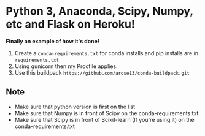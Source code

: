 # Python 3, Anaconda, Scipy, Numpy, etc and Flask on Heroku!

__Finally an example of how it's done!__

1. Create a `conda-requirements.txt` for conda installs and pip installs are in `requirements.txt`
2. Using gunicorn then my Procfile applies.
3. Use this buildpack `https://github.com/arose13/conda-buildpack.git`

## Note
- Make sure that python version is first on the list
- Make sure that Numpy is in front of Scipy on the conda-requirements.txt
- Make sure that Scipy is in front of Scikit-learn (If you're using it) on the conda-requirements.txt
